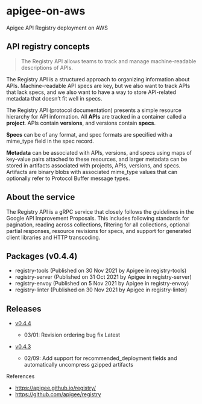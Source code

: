 # apigee-on-aws
 Apigee API Registry deployment on AWS

## API registry concepts

> The Registry API allows teams to track and manage machine-readable descriptions of APIs.

The Registry API is a structured approach to organizing information about APIs. Machine-readable API specs are key, but we also want to track APIs that lack specs, and we also want to have a way to store API-related metadata that doesn’t fit well in specs.  

The Registry API (protocol documentation) presents a simple resource hierarchy for API information. All **APIs** are tracked in a container called a **project**. APIs contain **versions**, and versions contain **specs**.  

**Specs** can be of any format, and spec formats are specified with a mime_type field in the spec record.  

**Metadata** can be associated with APIs, versions, and specs using maps of key-value pairs attached to these resources, and larger metadata can be stored in artifacts associated with projects, APIs, versions, and specs. Artifacts are binary blobs with associated mime_type values that can optionally refer to Protocol Buffer message types.  

## About the service

The Registry API is a gRPC service that closely follows the guidelines in the Google API Improvement Proposals. This includes following standards for pagination, reading across collections, filtering for all collections, optional partial responses, resource revisions for specs, and support for generated client libraries and HTTP transcoding.  

## Packages (v0.4.4)

- registry-tools (Published on 30 Nov 2021 by Apigee in registry-tools)
- registry-server (Published on 31 Oct 2021 by Apigee in registry-server)
- registry-envoy (Published on 5 Nov 2021 by Apigee in registry-envoy)
- registry-linter (Published on 30 Nov 2021 by Apigee in registry-linter)

## Releases

- [v0.4.4](https://github.com/apigee/registry/tree/v0.4.4)
  - 03/01:  Revision ordering bug fix Latest

- [v0.4.3](https://github.com/apigee/registry/tree/v0.4.3)
  - 02/09:   Add support for recommended_deployment fields and automatically uncompress gzipped artifacts



References
- https://apigee.github.io/registry/
- https://github.com/apigee/registry
